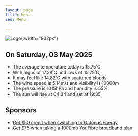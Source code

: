 ```yaml
---
layout: page
title: Menu
seo: Menu

---
```


![Logo](/images/logo.jpg){:width="832px"}

<!-- weather_marker starts -->
## On Saturday, 03 May 2025

- The average temperature today is 15.75˚C,
- With highs of 17.38˚C and lows of 15.75˚C,
- It may feel like 14.82˚C with scattered clouds
- The wind speed is 5.14m/s and visibility is 10000m
- The pressure is 1015hPa and humidity is 55%
- The sun will rise at 04:34 and set at 19:35

<!-- weather_marker ends -->

## Sponsors

- [Get £50 credit when switching to Octopus Energy](https://bit.ly/3oD1nnS)
- [Get £75 when taking a 1000mb YouFibre broadband plan](https://aklam.io/91zWhU?)
